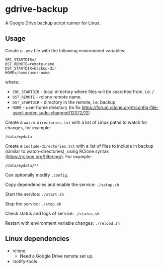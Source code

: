 # gdrive-backup

A Google Drive backup script runner for Linux.

## Usage

Create a `.env` file with the following environment variables:
```
SRC_STARTDIR=/
DST_REMOTE=remote-name
DST_STARTDIR=backup-dir
HOME=/home/user-name
```
where:
* `SRC_STARTDIR` - local directory where files will be searched from, i.e. /
* `DST_REMOTE` - rclone remote name.
* `DST_STARTDIR` - directory in the remote, i.e. backup
* `HOME` - user home directory (to fix https://forum.rclone.org/t/config-file-used-under-sudo-changed/12072/12)

Create a `watch-directories.txt` with a list of Linux paths to watch for changes, for example:
```
/data/mydata
```

Create a `include-directories.txt` with a list of files to include in backup (similar to watch-directories), using RClone syntax (https://rclone.org/filtering/). For example:
```
/data/mydata/**
```

Can optionally modify `.config`.

Copy dependencies and enable the service:
```./setup.sh```

Start the service:
```./start.sh```

Stop the service:
```./stop.sh```

Check status and logs of service:
```./status.sh```

Restart with environment variable changes:
```./reload.sh```

## Linux dependencies

* rclone
    * Need a Google Drive remote set up.
* inotify-tools
